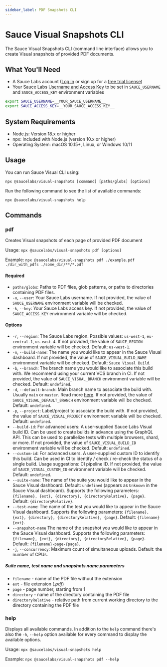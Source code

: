 ```yaml
---
sidebar_label: PDF Snapshots CLI
---
```


# Sauce Visual Snapshots CLI

The Sauce Visual Snapshots CLI (command line interface) allows you to create Visual snapshots of provided PDF documents.

## What You'll Need

- A Sauce Labs account ([Log in](https://accounts.saucelabs.com/am/XUI/#login/) or sign up for a [free trial license](https://saucelabs.com/sign-up))
- Your Sauce Labs [Username and Access Key](https://app.saucelabs.com/user-settings) to be set in `SAUCE_USERNAME` and `SAUCE_ACCESS_KEY` environment variables

```sh
export SAUCE_USERNAME=__YOUR_SAUCE_USERNAME__
export SAUCE_ACCESS_KEY=__YOUR_SAUCE_ACCESS_KEY__
```

## System Requirements

- Node.js: Version 18.x or higher
- npx: Included with Node.js (version 10.x or higher)
- Operating System: macOS 10.15+, Linux, or Windows 10/11

## Usage

You can run Sauce Visual CLI using:

`npx @saucelabs/visual-snapshots [command] [paths/globs] [options]`

Run the following command to see the list of available commands:

`npx @saucelabs/visual-snapshots help`

## Commands

### pdf

Creates Visual snapshots of each page of provided PDF document

Usage: `npx @saucelabs/visual-snapshots pdf [options]`

Example: `npx @saucelabs/visual-snapshots pdf ./example.pdf ./dir_with_pdfs ./some_dir/**/*.pdf`

#### Required

- `paths/globs`: Paths to PDF files, glob patterns, or paths to directories containing PDF files.
- `-u`, `--user`: Your Sauce Labs username. If not provided, the value of `SAUCE_USERNAME` environment variable will be checked.
- `-k`, `--key`: Your Sauce Labs access key. If not provided, the value of `SAUCE_ACCESS_KEY` environment variable will be checked.

#### Options

- `-r`, `--region`: The Sauce Labs region. Possible values: `us-west-1`, `eu-central-1`, `us-east-4`. If not provided, the value of `SAUCE_REGION` environment variable will be checked. Default: `us-west-1`.
- `-n`, `--build-name`: The name you would like to appear in the Sauce Visual dashboard. If not provided, the value of `SAUCE_VISUAL_BUILD_NAME` environment variable will be checked. Default: `Sauce Visual Build`.
- `-b`, `--branch`: The branch name you would like to associate this build with. We recommend using your current VCS branch in CI. If not provided, the value of `SAUCE_VISUAL_BRANCH` environment variable will be checked. Default: `undefined`.
- `-d`, `--default-branch`: Main branch name to associate the build with. Usually `main` or `master`. Read more [here](/visual-testing/workflows/ci/). If not provided, the value of `SAUCE_VISUAL_DEFAULT_BRANCH` environment variable will be checked. Default: `undefined`.
- `-p`, `--project`: Label/project to associate the build with. If not provided, the value of `SAUCE_VISUAL_PROJECT` environment variable will be checked. Default: `undefined`.
- `--build-id`: For advanced users: A user-supplied Sauce Labs Visual build ID. Can be used to create builds in advance using the GraphQL API. This can be used to parallelize tests with multiple browsers, shard, or more. If not provided, the value of `SAUCE_VISUAL_BUILD_ID` environment variable will be checked. Default: `undefined`.
- `--custom-id`: For advanced users. A user-supplied custom ID to identify this build. Can be used in CI to identify / check / re-check the status of a single build. Usage suggestions: CI pipeline ID. If not provided, the value of `SAUCE_VISUAL_CUSTOM_ID` environment variable will be checked. Default: `undefined`.
- `--suite-name`: The name of the suite you would like to appear in the Sauce Visual dashboard. Default: `undefined` (appears as `Unknown` in the Sauce Visual dashboard). Supports the following parameters: `{filename}, {ext}, {directory}, {directoryRelative}, {page}`. Default: `{directoryRelative}`.
- `--test-name`: The name of the test you would like to appear in the Sauce Visual dashboard. Supports the following parameters: `{filename}, {ext}, {directory}, {directoryRelative}, {page}`. Default: `{filename}{ext}`.
- `--snapshot-name` The name of the snapshot you would like to appear in the Sauce Visual dashboard. Supports the following parameters: `{filename}, {ext}, {directory}, {directoryRelative}, {page}`. Default: `{filename}-page-{page}`.
- `-j`, `--concurrency`: Maximum count of simultaneous uploads. Default: the number of CPUs.

##### Suite name, test name and snapshots name parameters

- `filename` - name of the PDF file without the extension
- `ext` - file extension (_.pdf_)
- `page` - page number, starting from 1
- `directory` - name of the directory containing the PDF file
- `directoryRelative` - relative path from current working directory to the directory containing the PDF file

### help

Displays all available commands. In addition to the `help` command there's also the `-h`, `--help` option available for every command to display the available options.

Usage: `npx @saucelabs/visual-snapshots help`

Example: `npx @saucelabs/visual-snapshots pdf --help`
